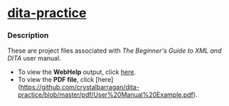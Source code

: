 # [dita-practice](http://crystalbarragan.github.io/dita-practice)

### Description
These are project files associated with _The Beginner's Guide to XML and DITA_ user manual.

- To view the **WebHelp** output, click [here](http://crystalbarragan.github.io/dita-practice).
- To view the **PDF file**, click [here] (https://github.com/crystalbarragan/dita-practice/blob/master/pdf/User%20Manual%20Example.pdf).
